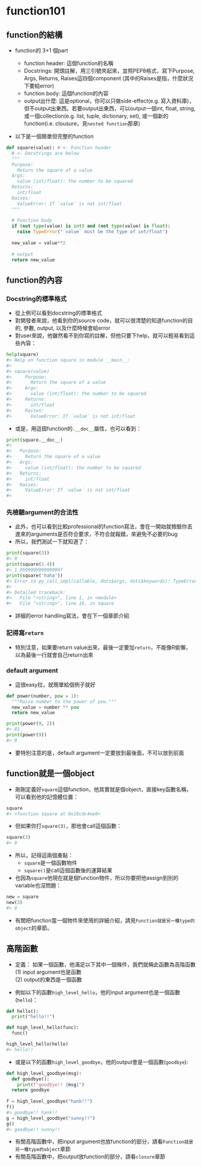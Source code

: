 # function101

## function的結構  

* function的 3+1 個part
  * function header: 這個function的名稱  
  * Docstrings: 開頭註解，用三引號夾起來，並照PEP8格式，寫下Purpose, Args, Returns, Raises這四個component (其中的Raises是指，什麼狀況下要給error)
  * function body: 這個function的內容  
  * output出什麼: 這是optional，你可以只做side-effect(e.g. 寫入資料庫)，但不output出東西。若要output出東西，可以output一個int, float, string, 或一個collection(e.g. list, tuple, dictionary, set), 或一個新的function(i.e. clousure，見`nested function`那章)  

* 以下是一個簡單但完整的function  


```python
def square(value): # <- Function header
  # <- Docstrings are below
  """
  Purpose: 
    Return the square of a value
  Args:
    value (int/float): the number to be squared
  Returns:
    int/float
  Raises:
    ValueError: If `value` is not int/float
  """
  
  # Function body
  if (not type(value) is int) and (not type(value) is float):
    raise TypeError("`value` must be the type of int/float")
  
  new_value = value**2 
  
  # output
  return new_value
```

## function的內容  

### Docstring的標準格式  

* 從上例可以看到docstring的標準格式  
* 對開發者來說，他看到你的source code，就可以很清楚的知道function的目的, 參數, output, 以及什麼時候會給error  
* 對user來說，他雖然看不到你寫的註解，但他只要下help，就可以輕易看到這些內容：  


```python
help(square)
#> Help on function square in module __main__:
#> 
#> square(value)
#>     Purpose: 
#>       Return the square of a value
#>     Args:
#>       value (int/float): the number to be squared
#>     Returns:
#>       int/float
#>     Raises:
#>       ValueError: If `value` is not int/float
```

* 或是，用這個function的`.__doc__`屬性，也可以看到：  


```python
print(square.__doc__)
#> 
#>   Purpose: 
#>     Return the square of a value
#>   Args:
#>     value (int/float): the number to be squared
#>   Returns:
#>     int/float
#>   Raises:
#>     ValueError: If `value` is not int/float
#> 
```


### 先檢驗argument的合法性    

* 此外，也可以看到比較professional的function寫法，會在一開始就檢驗你丟進來的arguments是否符合要求，不符合就報錯，來避免不必要的bug  
* 所以，我們測試一下就知道了：  


```python
print(square(3))
#> 9
print(square(1.4))
#> 1.9599999999999997
print(square('haha'))
#> Error in py_call_impl(callable, dots$args, dots$keywords): TypeError: `value` must be the type of int/float
#> 
#> Detailed traceback:
#>   File "<string>", line 1, in <module>
#>   File "<string>", line 16, in square
```

* 詳細的error handling寫法，會在下一個章節介紹  

### 記得寫`return`  

* 特別注意，如果要return value出來，最後一定要加`return`，不能像R偷懶，以為最後一行就會自己return出來  

### default argument  

* 這很easy拉，就簡單給個例子就好


```python
def power(number, pow = 1):
  """Raise number to the power of pow."""
  new_value = number ** pow
  return new_value

print(power(9, 2))
#> 81
print(power(9))
#> 9
```

* 要特別注意的是，default argument一定要放到最後面，不可以放到前面

## function就是一個object  

* 剛剛定義好`square`這個function，他其實就是個object，直接key函數名稱，可以看到他的記憶體位置：  


```python
square
#> <function square at 0x10cdc4ee0>
```

* 但如果你打`square(3)`，那他會call這個函數：  


```python
square(3)
#> 9
```

* 所以，記得這兩個重點：  
  * `square`是一個函數物件  
  * `square()`是call這個函數後的運算結果  
* 也因為`square`他現在就是個function物件，所以你要把他assign到別的variable也沒問題：  


```python
new = square
new(3)
#> 9
```

* 有關把function當一個物件來使用的詳細介紹，請見`Function就是另一種type的object`的章節。  

## 高階函數  

* 定義： 如果一個函數，他滿足以下其中一個條件，我們就稱此函數為高階函數  
  (1) input argument也是函數  
  (2) output的東西是一個函數  

* 例如以下的函數`high_level_hello`，他的input argument也是一個函數(`hello`)：  


```python
def hello():
  print("hello!!")

def high_level_hello(func):
  func()

high_level_hello(hello)
#> hello!!
```

* 或是以下的函數`high_level_goodbye`，他的output會是一個函數(`goodbye`):  


```python
def high_level_goodbye(msg):
  def goodbye():
    print(f"goodbye!! {msg}")
  return goodbye
    
f = high_level_goodbye("hank!!")
f()
#> goodbye!! hank!!
g = high_level_goodbye("sunny!!")
g()
#> goodbye!! sunny!!
```

* 有關高階函數中，把input argument也放function的部分，請看`Function就是另一種type的object`章節    
* 有關高階函數中，把output放function的部分，請看`closure`章節  
